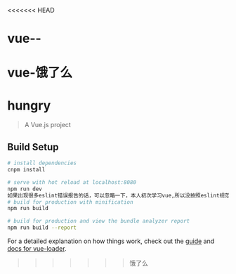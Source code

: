 <<<<<<< HEAD
# vue--
vue-饿了么
=======
# hungry

> A Vue.js project

## Build Setup

``` bash
# install dependencies
cnpm install

# serve with hot reload at localhost:8080
npm run dev
如果出现很多eslint错误报告的话，可以忽略一下，本人初次学习vue,所以没按照eslint规范写，但是这个程序还是能仍然能运行的，可看到饿了么界面。
# build for production with minification
npm run build

# build for production and view the bundle analyzer report
npm run build --report
```

For a detailed explanation on how things work, check out the [guide](http://vuejs-templates.github.io/webpack/) and [docs for vue-loader](http://vuejs.github.io/vue-loader).
>>>>>>> 饿了么
